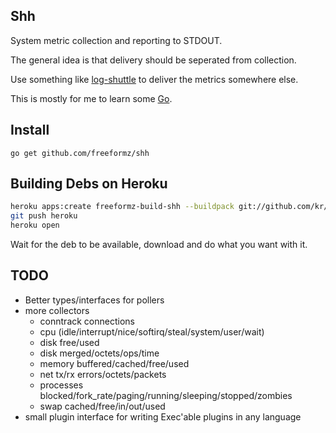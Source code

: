 Shh
----

System metric collection and reporting to STDOUT.

The general idea is that delivery should be seperated from collection.

Use something like [log-shuttle](https://github.com/ryandotsmith/log-shuttle) to deliver the metrics somewhere else.

This is mostly for me to learn some [Go](http://golang.org/).

## Install

    go get github.com/freeformz/shh

Building Debs on Heroku
---------------------------

```bash
heroku apps:create freeformz-build-shh --buildpack git://github.com/kr/heroku-buildpack-go.git
git push heroku
heroku open
```

Wait for the deb to be available, download and do what you want with it.

TODO
-----

* Better types/interfaces for pollers
* more collectors
    * conntrack connections
    * cpu (idle/interrupt/nice/softirq/steal/system/user/wait)
    * disk free/used
    * disk merged/octets/ops/time
    * memory buffered/cached/free/used
    * net tx/rx errors/octets/packets
    * processes blocked/fork_rate/paging/running/sleeping/stopped/zombies
    * swap cached/free/in/out/used
* small plugin interface for writing Exec'able plugins in any language
